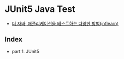 # JUnit5 Java Test

- [더 자바, 애플리케이션을 테스트하는 다양한 방법(inflearn)](https://www.inflearn.com/course/the-java-application-test)

## Index
- part 1. JUnit5